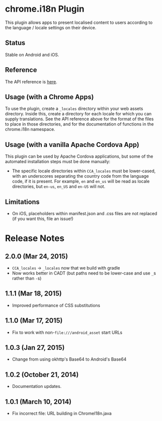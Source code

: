 # chrome.i18n Plugin

This plugin allows apps to present localised content to users according to the language / locale settings on their device.

## Status

Stable on Android and iOS.

## Reference

The API reference is [here](https://developer.chrome.com/apps/i18n.html).

## Usage (with a Chrome Apps)

To use the plugin, create a `_locales` directory within your web assets directory. Inside this, create a directory for each locale for which you can supply translations. See the API reference above for the format of the files to place in those directories, and for the documentation of functions in the chrome.i18n namespace.

## Usage (with a vanilla Apache Cordova App)

This plugin can be used by Apache Cordova applications, but some of the automated installation steps must be done manually:

  * The specific locale directories within `CCA_locales` must be lower-cased, with an underscores separating the country code from the language code, if it is present. For example, `en` and `en_us` will be read as locale directories, but `en-us`, `en_US` and `en-US` will not.

## Limitations

* On iOS, placeholders within manifest.json and .css files are not replaced (if you want this, file an issue!)

# Release Notes
## 2.0.0 (Mar 24, 2015)
* `CCA_locales` -> `_locales` now that we build with gradle
* Now works better in CADT (but paths need to be lower-case and use `_`s rather than `-`s)

## 1.1.1 (Mar 18, 2015)
* Improved performance of CSS substitutions

## 1.1.0 (Mar 17, 2015)
* Fix to work with non-`file:///android_asset` start URLs

## 1.0.3 (Jan 27, 2015)
* Change from using okhttp's Base64 to Android's Base64

## 1.0.2 (October 21, 2014)
- Documentation updates.

## 1.0.1 (March 10, 2014)
- Fix incorrect file: URL building in ChromeI18n.java
